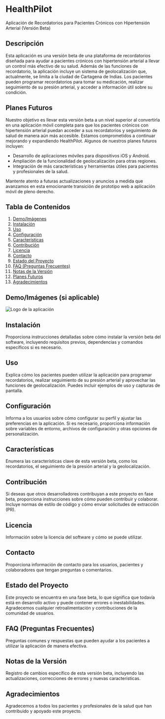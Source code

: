 # HealthPilot

Aplicación de Recordatorios para Pacientes Crónicos con Hipertensión Arterial (Versión Beta)

## Descripción

Esta aplicación es una versión beta de una plataforma de recordatorios diseñada para ayudar a pacientes crónicos con hipertensión arterial a llevar un control más efectivo de su salud. Además de las funciones de recordatorio, la aplicación incluye un sistema de geolocalización que, actualmente, se limita a la ciudad de Cartagena de Indias. Los pacientes pueden programar recordatorios para tomar su medicación, realizar seguimiento de su presión arterial, y acceder a información útil sobre su condición.

## Planes Futuros
Nuestro objetivo es llevar esta versión beta a un nivel superior al convertirla en una aplicación móvil completa para que los pacientes crónicos con hipertensión arterial puedan acceder a sus recordatorios y seguimiento de salud de manera aún más accesible. Estamos comprometidos a continuar mejorando y expandiendo HealthPilot. Algunos de nuestros planes futuros incluyen:

- Desarrollo de aplicaciones móviles para dispositivos iOS y Android.
- Ampliación de la funcionalidad de geolocalización para otras regiones.
- Integración de más características y herramientas útiles para pacientes y profesionales de la salud.

Mantente atento a futuras actualizaciones y anuncios a medida que avanzamos en esta emocionante transición de prototipo web a aplicación móvil de pleno derecho.

## Tabla de Contenidos
1. [Demo/Imágenes](#demoimágenes-si-aplicable)
2. [Instalación](#instalación)
3. [Uso](#uso)
4. [Configuración](#configuración)
5. [Características](#características)
6. [Contribución](#contribución)
7. [Licencia](#licencia)
8. [Contacto](#contacto)
9. [Estado del Proyecto](#estado-del-proyecto)
10. [FAQ (Preguntas Frecuentes)](#faq-preguntas-frecuentes)
11. [Notas de la Versión](#notas-de-la-versión)
12. [Planes Futuros](#planes-futuros)
13. [Agradecimientos](#agradecimientos)

## Demo/Imágenes (si aplicable)
![Logo de la aplicación]()

## Instalación
Proporciona instrucciones detalladas sobre cómo instalar la versión beta del software, incluyendo requisitos previos, dependencias y comandos específicos si es necesario.

## Uso
Explica cómo los pacientes pueden utilizar la aplicación para programar recordatorios, realizar seguimiento de su presión arterial y aprovechar las funciones de geolocalización. Puedes incluir ejemplos de uso y capturas de pantalla.

## Configuración
Informa a los usuarios sobre cómo configurar su perfil y ajustar las preferencias en la aplicación. Si es necesario, proporciona información sobre variables de entorno, archivos de configuración y otras opciones de personalización.

## Características
Enumera las características clave de esta versión beta, como los recordatorios, el seguimiento de la presión arterial y la geolocalización.

## Contribución
Si deseas que otros desarrolladores contribuyan a este proyecto en fase beta, proporciona instrucciones sobre cómo pueden contribuir y colaborar. Incluye normas de estilo de código y cómo enviar solicitudes de extracción (PR).

## Licencia
Información sobre la licencia del software y cómo se puede utilizar.

## Contacto
Proporciona información de contacto para los usuarios, pacientes y colaboradores que tengan preguntas o comentarios.

## Estado del Proyecto
Este proyecto se encuentra en una fase beta, lo que significa que todavía está en desarrollo activo y puede contener errores o inestabilidades. Agradecemos cualquier retroalimentación y contribuciones de la comunidad de usuarios.

## FAQ (Preguntas Frecuentes)
Preguntas comunes y respuestas que pueden ayudar a los pacientes a utilizar la aplicación de manera efectiva.

## Notas de la Versión
Registro de cambios específico de esta versión beta, incluyendo las actualizaciones, correcciones de errores y nuevas características.

## Agradecimientos
Agradecemos a todos los pacientes y profesionales de la salud que han contribuido y apoyado este proyecto.
